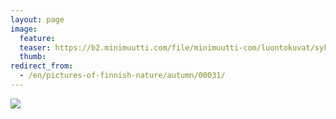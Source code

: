 ```yaml
---
layout: page
image:
  feature:
  teaser: https://b2.minimuutti.com/file/minimuutti-com/luontokuvat/syksy/DSC14429-245px.jpg
  thumb:
redirect_from:
  - /en/pictures-of-finnish-nature/autumn/00031/
---
```


![](https://b2.minimuutti.com/file/minimuutti-com/luontokuvat/syksy/DSC14429-800px.jpg)
